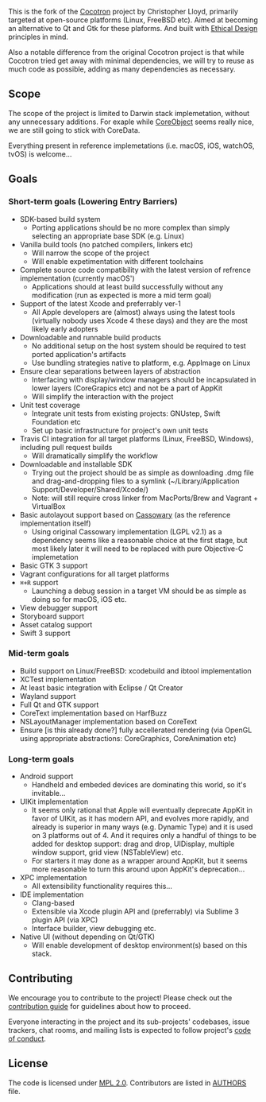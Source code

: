 This is the fork of the [Cocotron](https://github.com/cjwl/cocotron) project by Christopher Lloyd, primarily targeted at open-source platforms (Linux, FreeBSD etc). Aimed at becoming an alternative to Qt and Gtk for these plaforms. And built with [Ethical Design](https://ind.ie/ethical-design/) principles in mind.

Also a notable difference from the original Cocotron project is that while Cocotron tried get away with minimal dependencies, we will try to reuse as much code as possible, adding as many dependencies as necessary. 

## Scope

The scope of the project is limited to Darwin stack implemetation, without any unnecessary additions. For exaple while [CoreObject](http://coreobject.org) seems really nice, we are still going to stick with CoreData. 

Everything present in reference implemetations (i.e. macOS, iOS, watchOS, tvOS) is welcome…

## Goals
### Short-term goals (Lowering Entry Barriers)

* SDK-based build system
	* Porting applications should be no more complex than simply selecting an appropriate base SDK (e.g. Linux) 
* Vanilla build tools (no patched compilers, linkers etc)
	* Will narrow the scope of the project
	* Will enable expetimentation with different toolchains
* Complete source code compatibility with the latest version of refrence implementation (currently macOS') 
	* Applications should at least build successfully without any modification (run as expected is more a mid term goal)
* Support of the latest Xcode and preferrably ver-1
	* All Apple developers are (almost) always using the latest tools (virtually nobody uses Xcode 4 these days) and they are the most likely early adopters
* Downloadable and runnable build products
	* No additional setup on the host system should be required to test ported application's artifacts
	* Use bundling strategies native to platform, e.g. AppImage on Linux 
* Ensure clear separations between layers of abstraction
	* Interfacing with display/window managers should be incapsulated in lower layers (CoreGrapics etc) and not be a part of AppKit
	* Will simplify the interaction with the project
* Unit test coverage
	* Integrate unit tests from existing projects: GNUstep, Swift Foundation etc
	* Set up basic infrastructure for project's own unit tests
* Travis CI integration for all target platforms (Linux, FreeBSD, Windows), including pull request builds
	* Will dramatically simplify the workflow
* Downloadable and installable SDK
	* Trying out the project should be as simple as downloading .dmg file and drag-and-dropping files to a symlink (~/Library/Application Support/Developer/Shared/Xcode/)
	* Note: will still require cross linker from MacPorts/Brew and Vagrant + VirtualBox
* Basic autolayout support based on [Cassowary](https://constraints.cs.washington.edu/cassowary/) (as the reference implementation itself)
	* Using original Cassowary implementation (LGPL v2.1) as a dependency seems like a reasonable choice at the first stage, but most likely later it will need to be replaced with pure Objective-C implemetation
* Basic GTK 3 support
* Vagrant configurations for all target platforms
* `⌘+R` support
	* Launching a debug session in a target VM should be as simple as doing so for macOS, iOS etc.
* View debugger support
* Storyboard support
* Asset catalog support
* Swift 3 support

### Mid-term goals

* Build support on Linux/FreeBSD: xcodebuild and ibtool implementation
* XCTest implementation
* At least basic integration with Eclipse / Qt Creator
* Wayland support
* Full Qt and GTK support
* CoreText implementation based on HarfBuzz
* NSLayoutManager implementation based on CoreText
* Ensure [is this already done?] fully accellerated rendering (via OpenGL using appropriate abstractions: CoreGraphics, CoreAnimation etc)

### Long-term goals

* Android support
	* Handheld and embeded devices are dominating this world, so it's invitable… 
* UIKit implementation
	* It seems only rational that Apple will eventually deprecate AppKit in favor of UIKit, as it has modern API, and evolves more rapidly, and already is superior in many ways (e.g. Dynamic Type) and it is used on 3 platforms out of 4. And it requires only a handful of things to be added for desktop support: drag and drop, UIDisplay, multiple window support, grid view (NSTableView) etc. 
	* For starters it may done as a wrapper around AppKit, but it seems more reasonable to turn this around upon AppKit's deprecation…
* XPC implementation
	* All extensibility functionality requires this…
* IDE implementation
	* Clang-based
	* Extensible via Xcode plugin API and (preferrably) via Sublime 3 plugin API (via XPC)
	* Interface builder, view debugging etc.
* Native UI (without depending on Qt/GTK)
	* Will enable development of desktop environment(s) based on this stack.

## Contributing

We encourage you to contribute to the project! Please check out the [contribution guide](/CONTRIBUTING.md) for guidelines about how to proceed.

Everyone interacting in the project and its sub-projects' codebases, issue trackers, chat rooms, and mailing lists is expected to follow project's [code of conduct](/CODE_OF_CONDUCT.md).

## License

The code is licensed under [MPL 2.0](http://mozilla.org/MPL/2.0/). Contributors are listed in [AUTHORS](/AUTHORS) file.
